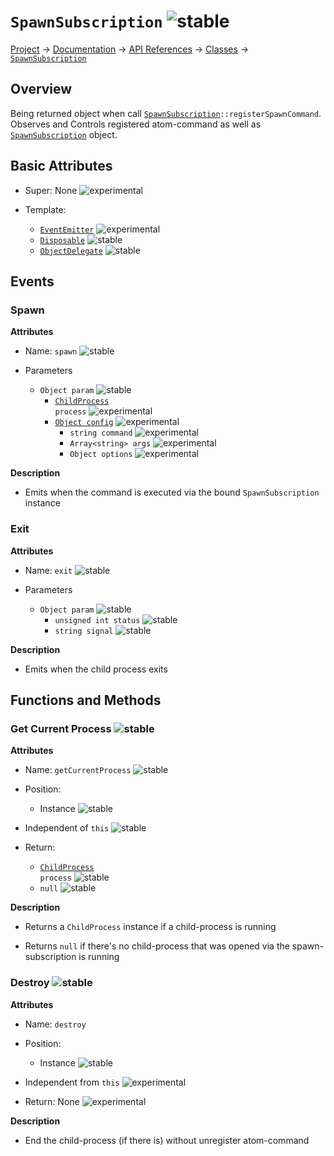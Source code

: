 # `SpawnSubscription` ![stable]
[Project](https://github.com/ksxatompackages/quick-spawn) → [Documentation](../..) → [API References](..) → [Classes](.) → [`SpawnSubscription`](./spawn-subscription.md)

## Overview

Being returned object when call <code>[SpawnSubscription](./classes/spawn-subscription.md)::registerSpawnCommand</code>. Observes and Controls registered atom-command as well as [`SpawnSubscription`](./classes/spawn-subscription.md) object.

## Basic Attributes

* Super: None ![experimental]

* Template:
  - [`EventEmitter`](../templates/event-emitter.md) ![experimental]
  - [`Disposable`](../templates/disposable.md) ![stable]
  - [`ObjectDelegate`](../templates/object-delegate.md) ![stable]

## Events

### Spawn

**Attributes**

* Name: `spawn` ![stable]

* Parameters
  - `Object param` ![stable]
    - <code>[ChildProcess](https://nodejs.org/api/child_process.html#child_process_class_childprocess) process</code> ![experimental]
    - [`Object config`](https://nodejs.org/api/child_process.html#child_process_child_process_spawn_command_args_options) ![experimental]
      - `string command` ![experimental]
      - `Array<string> args` ![experimental]
      - `Object options` ![experimental]

**Description**

* Emits when the command is executed via the bound `SpawnSubscription` instance

### Exit

**Attributes**

* Name: `exit` ![stable]

* Parameters
  - `Object param` ![stable]
    - `unsigned int status` ![stable]
    - `string signal` ![stable]

**Description**

* Emits when the child process exits

## Functions and Methods

### Get Current Process ![stable]

**Attributes**

* Name: `getCurrentProcess` ![stable]

* Position:
  - Instance ![stable]

* Independent of `this` ![stable]

* Return:
  - <code>[ChildProcess](https://nodejs.org/api/child_process.html#child_process_class_childprocess) process</code> ![stable]
  - `null` ![stable]

**Description**

* Returns a `ChildProcess` instance if a child-process is running

* Returns `null` if there's no child-process that was opened via the spawn-subscription is running

### Destroy ![stable]

**Attributes**

* Name: `destroy`

* Position:
  - Instance ![stable]

* Independent from `this` ![experimental]

* Return: None ![experimental]

**Description**

* End the child-process (if there is) without unregister atom-command

[fixed]: https://cdn.rawgit.com/ksxatompackages/quick-spawn/images-v0.1.1/docs/images/badges/fixed.svg
[stable]: https://cdn.rawgit.com/ksxatompackages/quick-spawn/images-v0.1.1/docs/images/badges/stable.svg
[experimental]: https://cdn.rawgit.com/ksxatompackages/quick-spawn/images-v0.1.1/docs/images/badges/experimental.svg
[deprecated]: https://cdn.rawgit.com/ksxatompackages/quick-spawn/images-v0.1.1/docs/images/badges/deprecated.svg
